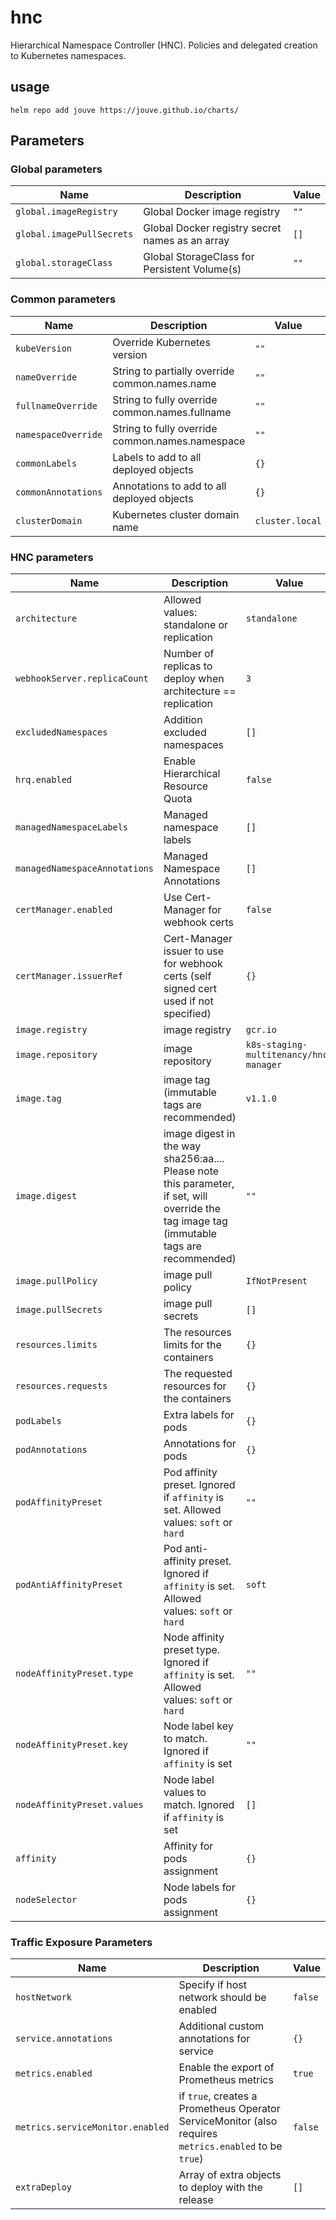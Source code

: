 # hnc

Hierarchical Namespace Controller (HNC).
Policies and delegated creation to Kubernetes namespaces.

## usage

```console
helm repo add jouve https://jouve.github.io/charts/
```

## Parameters

### Global parameters

| Name                      | Description                                     | Value |
| ------------------------- | ----------------------------------------------- | ----- |
| `global.imageRegistry`    | Global Docker image registry                    | `""`  |
| `global.imagePullSecrets` | Global Docker registry secret names as an array | `[]`  |
| `global.storageClass`     | Global StorageClass for Persistent Volume(s)    | `""`  |

### Common parameters

| Name                | Description                                     | Value           |
| ------------------- | ----------------------------------------------- | --------------- |
| `kubeVersion`       | Override Kubernetes version                     | `""`            |
| `nameOverride`      | String to partially override common.names.name  | `""`            |
| `fullnameOverride`  | String to fully override common.names.fullname  | `""`            |
| `namespaceOverride` | String to fully override common.names.namespace | `""`            |
| `commonLabels`      | Labels to add to all deployed objects           | `{}`            |
| `commonAnnotations` | Annotations to add to all deployed objects      | `{}`            |
| `clusterDomain`     | Kubernetes cluster domain name                  | `cluster.local` |

### HNC parameters

| Name                          | Description                                                                                                                                | Value                                  |
| ----------------------------- | ------------------------------------------------------------------------------------------------------------------------------------------ | -------------------------------------- |
| `architecture`                | Allowed values: standalone or replication                                                                                                  | `standalone`                           |
| `webhookServer.replicaCount`  | Number of replicas to deploy when architecture == replication                                                                              | `3`                                    |
| `excludedNamespaces`          | Addition excluded namespaces                                                                                                               | `[]`                                   |
| `hrq.enabled`                 | Enable Hierarchical Resource Quota                                                                                                         | `false`                                |
| `managedNamespaceLabels`      | Managed namespace labels                                                                                                                   | `[]`                                   |
| `managedNamespaceAnnotations` | Managed Namespace Annotations                                                                                                              | `[]`                                   |
| `certManager.enabled`         | Use Cert-Manager for webhook certs                                                                                                         | `false`                                |
| `certManager.issuerRef`       | Cert-Manager issuer to use for webhook certs (self signed cert used if not specified)                                                      | `{}`                                   |
| `image.registry`              | image registry                                                                                                                             | `gcr.io`                               |
| `image.repository`            | image repository                                                                                                                           | `k8s-staging-multitenancy/hnc-manager` |
| `image.tag`                   | image tag (immutable tags are recommended)                                                                                                 | `v1.1.0`                               |
| `image.digest`                | image digest in the way sha256:aa.... Please note this parameter, if set, will override the tag image tag (immutable tags are recommended) | `""`                                   |
| `image.pullPolicy`            | image pull policy                                                                                                                          | `IfNotPresent`                         |
| `image.pullSecrets`           | image pull secrets                                                                                                                         | `[]`                                   |
| `resources.limits`            | The resources limits for the containers                                                                                                    | `{}`                                   |
| `resources.requests`          | The requested resources for the containers                                                                                                 | `{}`                                   |
| `podLabels`                   | Extra labels for pods                                                                                                                      | `{}`                                   |
| `podAnnotations`              | Annotations for pods                                                                                                                       | `{}`                                   |
| `podAffinityPreset`           | Pod affinity preset. Ignored if `affinity` is set. Allowed values: `soft` or `hard`                                                        | `""`                                   |
| `podAntiAffinityPreset`       | Pod anti-affinity preset. Ignored if `affinity` is set. Allowed values: `soft` or `hard`                                                   | `soft`                                 |
| `nodeAffinityPreset.type`     | Node affinity preset type. Ignored if `affinity` is set. Allowed values: `soft` or `hard`                                                  | `""`                                   |
| `nodeAffinityPreset.key`      | Node label key to match. Ignored if `affinity` is set                                                                                      | `""`                                   |
| `nodeAffinityPreset.values`   | Node label values to match. Ignored if `affinity` is set                                                                                   | `[]`                                   |
| `affinity`                    | Affinity for pods assignment                                                                                                               | `{}`                                   |
| `nodeSelector`                | Node labels for pods assignment                                                                                                            | `{}`                                   |

### Traffic Exposure Parameters

| Name                             | Description                                                                                            | Value   |
| -------------------------------- | ------------------------------------------------------------------------------------------------------ | ------- |
| `hostNetwork`                    | Specify if host network should be enabled                                                              | `false` |
| `service.annotations`            | Additional custom annotations for service                                                              | `{}`    |
| `metrics.enabled`                | Enable the export of Prometheus metrics                                                                | `true`  |
| `metrics.serviceMonitor.enabled` | if `true`, creates a Prometheus Operator ServiceMonitor (also requires `metrics.enabled` to be `true`) | `false` |
| `extraDeploy`                    | Array of extra objects to deploy with the release                                                      | `[]`    |
